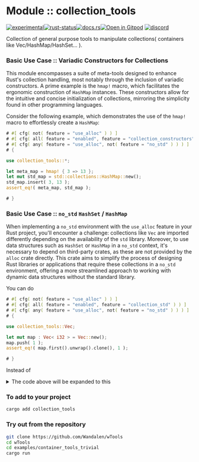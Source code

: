 <!-- {{# generate.module_header{} #}} -->

# Module :: collection_tools
<!--{ generate.module_header.start() }-->
 [![experimental](https://raster.shields.io/static/v1?label=&message=experimental&color=orange)](https://github.com/emersion/stability-badges#experimental)[![rust-status](https://github.com/Wandalen/wTools/actions/workflows/module_collection_tools_push.yml/badge.svg)](https://github.com/Wandalen/wTools/actions/workflows/module_collection_tools_push.yml)[![docs.rs](https://img.shields.io/docsrs/collection_tools?color=e3e8f0&logo=docs.rs)](https://docs.rs/collection_tools)[![Open in Gitpod](https://raster.shields.io/static/v1?label=try&message=online&color=eee&logo=gitpod&logoColor=eee)](https://gitpod.io/#RUN_PATH=.,SAMPLE_FILE=sample%2Frust%2Fcollection_tools_trivial%2Fsrc%2Fmain.rs,RUN_POSTFIX=--example%20collection_tools_trivial/https://github.com/Wandalen/wTools)
[![discord](https://img.shields.io/discord/872391416519737405?color=eee&logo=discord&logoColor=eee&label=ask)](https://discord.gg/m3YfbXpUUY)
<!--{ generate.module_header.end }-->

Collection of general purpose tools to manipulate collections( containers like Vec/HashMap/HashSet... ).

### Basic Use Case :: Variadic Constructors for Collections

This module encompasses a suite of meta-tools designed to enhance Rust's collection handling, most notably through the inclusion of variadic constructors. A prime example is the `hmap!` macro, which facilitates the ergonomic construction of `HashMap` instances. These constructors allow for the intuitive and concise initialization of collections, mirroring the simplicity found in other programming languages.

Consider the following example, which demonstrates the use of the `hmap!` macro to effortlessly create a `HashMap`:

<!-- // zzz : qqq : rid off `#[ cfg( not( feature = "use_alloc" ) ) ]` -->
```rust
# #[ cfg( not( feature = "use_alloc" ) ) ]
# #[ cfg( all( feature = "enabled", feature = "collection_constructors" ) ) ]
# #[ cfg( any( feature = "use_alloc", not( feature = "no_std" ) ) ) ]
# {

use collection_tools::*;

let meta_map = hmap! { 3 => 13 };
let mut std_map = std::collections::HashMap::new();
std_map.insert( 3, 13 );
assert_eq!( meta_map, std_map );

# }
```

### Basic Use Case :: `no_std` `HashSet` / `HashMap`

When implementing a `no_std` environment with the `use_alloc` feature in your Rust project, you'll encounter a challenge: collections like `Vec` are imported differently depending on the availability of the `std` library. Moreover, to use data structures such as `HashSet` or `HashMap` in a `no_std` context, it's necessary to depend on third-party crates, as these are not provided by the `alloc` crate directly. This crate aims to simplify the process of designing Rust libraries or applications that require these collections in a `no_std` environment, offering a more streamlined approach to working with dynamic data structures without the standard library.

You can do

<!-- // zzz : qqq : rid off `#[ cfg( not( feature = "use_alloc" ) ) ]` -->
```rust
# #[ cfg( not( feature = "use_alloc" ) ) ]
# #[ cfg( all( feature = "enabled", feature = "collection_std" ) ) ]
# #[ cfg( any( feature = "use_alloc", not( feature = "no_std" ) ) ) ]
# {

use collection_tools::Vec;

let mut map : Vec< i32 > = Vec::new();
map.push( 1 );
assert_eq!( map.first().unwrap().clone(), 1 );

# }
```

Instead of

<details>
<summary>The code above will be expanded to this</summary>

```rust
#[ cfg( feature = "use_alloc" ) ]
extern crate alloc;
#[ cfg( feature = "use_alloc" ) ]
use alloc::vec::Vec;
#[ cfg( not( feature = "no_std" ) ) ]
use std::vec::Vec;

let mut collection : Vec< i32 > = Vec::new();
collection.push( 1 );
assert_eq!( collection.first().unwrap().clone(), 1 );
```

</details>

### To add to your project

```sh
cargo add collection_tools
```

### Try out from the repository

```sh
git clone https://github.com/Wandalen/wTools
cd wTools
cd examples/container_tools_trivial
cargo run
```
